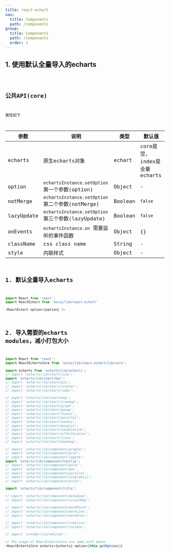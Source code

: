 ```yaml
---
title: react-echart
nav:
  title: Components
  path: /components
group:
  title: Components
  path: /components
  order: 1
---
```


## 1. 使用默认全量导入的echarts
<code hideActions='["CSB", "EXTERNAL"]' src="./demo/index.jsx" />

## 公共API(core)
属性如下

| 参数 | 说明 | 类型 | 默认值 |
| --- | --- | --- | --- |
| echarts | 原生echarts对象 | echart | core是空， index是全量echarts |
| option | `echartsInstance.setOption` 第一个参数(option) | Object | - |
| notMerge | `echartsInstance.setOption` 第二个参数(notMerge) | Boolean | `false` |
| lazyUpdate | `echartsInstance.setOption` 第三个参数(lazyUpdate) | Boolean | `false` |
| onEvents | `echartsInstance.on` 需要监听的事件函数 | Object | {} |
| className | css class name | String | - |
| style | 内联样式 | Object | - |


## 1. 默认全量导入echarts

```js
import React from 'react';
import ReactEchart from 'assui/lib/react-echart'

<ReactEchart option={option} />
```
## 2. 导入需要的echarts modules，减小打包大小

```js
import React from 'react';
import ReactEchartsCore from 'assui/lib/react-echart/lib/core';

import echarts from 'echarts/lib/echarts';
// import 'echarts/lib/chart/line';
import 'echarts/lib/chart/bar';
// import 'echarts/lib/chart/pie';
// import 'echarts/lib/chart/scatter';
// import 'echarts/lib/chart/radar';

// import 'echarts/lib/chart/map';
// import 'echarts/lib/chart/treemap';
// import 'echarts/lib/chart/graph';
// import 'echarts/lib/chart/gauge';
// import 'echarts/lib/chart/funnel';
// import 'echarts/lib/chart/parallel';
// import 'echarts/lib/chart/sankey';
// import 'echarts/lib/chart/boxplot';
// import 'echarts/lib/chart/candlestick';
// import 'echarts/lib/chart/effectScatter';
// import 'echarts/lib/chart/lines';
// import 'echarts/lib/chart/heatmap';

// import 'echarts/lib/component/graphic';
// import 'echarts/lib/component/grid';
// import 'echarts/lib/component/legend';
import 'echarts/lib/component/tooltip';
// import 'echarts/lib/component/polar';
// import 'echarts/lib/component/geo';
// import 'echarts/lib/component/parallel';
// import 'echarts/lib/component/singleAxis';
// import 'echarts/lib/component/brush';

import 'echarts/lib/component/title';

// import 'echarts/lib/component/dataZoom';
// import 'echarts/lib/component/visualMap';

// import 'echarts/lib/component/markPoint';
// import 'echarts/lib/component/markLine';
// import 'echarts/lib/component/markArea';

// import 'echarts/lib/component/timeline';
// import 'echarts/lib/component/toolbox';

// import 'zrender/lib/vml/vml';

// The usage of ReactEchartsCore are same with above.
<ReactEchartsCore echarts={echarts} option={this.getOption()}
```
